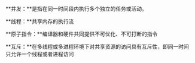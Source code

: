**并发：**是指在同一时间段内执行多个独立的任务或活动。

**线程：**共享内存的执行流

**原子指令：**编译器和硬件共同提供不可优化、不可打断的指令

**互斥：**在多线程或多进程环境下对共享资源的访问具有互斥性，即同一时间只允许一个线程或者进程访问

